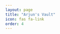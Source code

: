 ```yaml
---
layout: page
title: "Arjun's Vault"
icon: fas fa-link
order: 4
---
```


<script>
  window.location.href = "/arjuns_vault";
</script>
